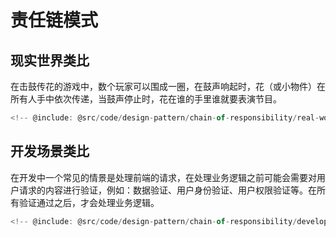 # 责任链模式

## 现实世界类比

在击鼓传花的游戏中，数个玩家可以围成一圈，在鼓声响起时，花（或小物件）在所有人手中依次传递，当鼓声停止时，花在谁的手里谁就要表演节目。

```ts
<!-- @include: @src/code/design-pattern/chain-of-responsibility/real-world.ts  -->
```

## 开发场景类比

在开发中一个常见的情景是处理前端的请求，在处理业务逻辑之前可能会需要对用户请求的内容进行验证，例如：数据验证、用户身份验证、用户权限验证等。在所有验证通过之后，才会处理业务逻辑。

```ts
<!-- @include: @src/code/design-pattern/chain-of-responsibility/development.ts  -->
```